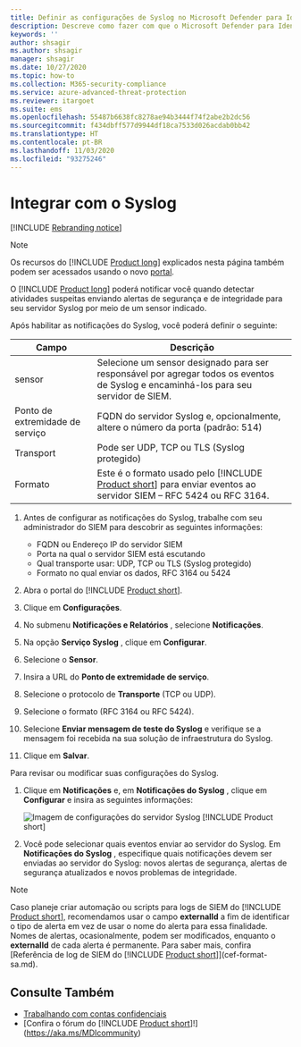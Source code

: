 ```yaml
---
title: Definir as configurações de Syslog no Microsoft Defender para Identidade
description: Descreve como fazer com que o Microsoft Defender para Identidade notifique você (por email ou por encaminhamento de eventos do Defender para Identidade) quando detectar atividades suspeitas
keywords: ''
author: shsagir
ms.author: shsagir
manager: shsagir
ms.date: 10/27/2020
ms.topic: how-to
ms.collection: M365-security-compliance
ms.service: azure-advanced-threat-protection
ms.reviewer: itargoet
ms.suite: ems
ms.openlocfilehash: 55487b6638fc8278ae94b3444f74f2abe2b2dc56
ms.sourcegitcommit: f434dbff577d9944df18ca7533d026acdab0bb42
ms.translationtype: HT
ms.contentlocale: pt-BR
ms.lasthandoff: 11/03/2020
ms.locfileid: "93275246"
---
```

# <a name="integrate-with-syslog"></a>Integrar com o Syslog

[!INCLUDE [Rebranding notice](includes/rebranding.md)]

> [!NOTE]
> Os recursos do [!INCLUDE [Product long](includes/product-long.md)] explicados nesta página também podem ser acessados usando o novo [portal](https://portal.cloudappsecurity.com).

O [!INCLUDE [Product long](includes/product-long.md)] poderá notificar você quando detectar atividades suspeitas enviando alertas de segurança e de integridade para seu servidor Syslog por meio de um sensor indicado.

Após habilitar as notificações do Syslog, você poderá definir o seguinte:

|Campo|Descrição|
|---------|---------------|
|sensor|Selecione um sensor designado para ser responsável por agregar todos os eventos de Syslog e encaminhá-los para seu servidor de SIEM.|
|Ponto de extremidade de serviço|FQDN do servidor Syslog e, opcionalmente, altere o número da porta (padrão: 514)|
|Transport|Pode ser UDP, TCP ou TLS (Syslog protegido)|
|Formato|Este é o formato usado pelo [!INCLUDE [Product short](includes/product-short.md)] para enviar eventos ao servidor SIEM – RFC 5424 ou RFC 3164.|

1. Antes de configurar as notificações do Syslog, trabalhe com seu administrador do SIEM para descobrir as seguintes informações:

    - FQDN ou Endereço IP do servidor SIEM
    - Porta na qual o servidor SIEM está escutando
    - Qual transporte usar: UDP, TCP ou TLS (Syslog protegido)
    - Formato no qual enviar os dados, RFC 3164 ou 5424

1. Abra o portal do [!INCLUDE [Product short](includes/product-short.md)].
1. Clique em **Configurações**.
1. No submenu **Notificações e Relatórios** , selecione **Notificações**.
1. Na opção **Serviço Syslog** , clique em **Configurar**.
1. Selecione o **Sensor**.
1. Insira a URL do **Ponto de extremidade de serviço**.
1. Selecione o protocolo de **Transporte** (TCP ou UDP).
1. Selecione o formato (RFC 3164 ou RFC 5424).
1. Selecione **Enviar mensagem de teste do Syslog** e verifique se a mensagem foi recebida na sua solução de infraestrutura do Syslog.
1. Clique em **Salvar**.

Para revisar ou modificar suas configurações do Syslog.

1. Clique em **Notificações** e, em **Notificações do Syslog** , clique em **Configurar** e insira as seguintes informações:

    ![Imagem de configurações do servidor Syslog [!INCLUDE [Product short](includes/product-short.md)]](media/syslog.png)

1. Você pode selecionar quais eventos enviar ao servidor do Syslog. Em **Notificações do Syslog** , especifique quais notificações devem ser enviadas ao servidor do Syslog: novos alertas de segurança, alertas de segurança atualizados e novos problemas de integridade.

> [!NOTE]
> Caso planeje criar automação ou scripts para logs de SIEM do [!INCLUDE [Product short](includes/product-short.md)], recomendamos usar o campo **externalId** a fim de identificar o tipo de alerta em vez de usar o nome do alerta para essa finalidade. Nomes de alertas, ocasionalmente, podem ser modificados, enquanto o **externalId** de cada alerta é permanente. Para saber mais, confira [Referência de log de SIEM do [!INCLUDE [Product short](includes/product-short.md)]](cef-format-sa.md).

## <a name="see-also"></a>Consulte Também

- [Trabalhando com contas confidenciais](sensitive-accounts.md)
- [Confira o fórum do [!INCLUDE [Product short](includes/product-short.md)]!](https://aka.ms/MDIcommunity)
